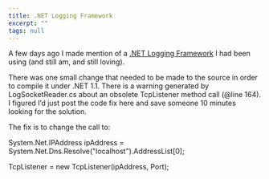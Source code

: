 ```yaml
---
title: .NET Logging Framework
excerpt: ""
tags: null
---
```

<div>
A few days ago I made mention of a <a title=http://www.theobjectguy.com/dotnetlog/ href="http://www.theobjectguy.com/dotnetlog/" target=_blank>.NET Logging Framework</a> I had been using (and still am, and still loving). 

There was one small change that needed to be made to the source in order to compile it under .NET 1.1. There is a warning generated by LogSocketReader.cs about an obsolete TcpListener method call (@line 164).  I figured I&#8217;d just post the code fix here and save someone 10 minutes looking for the solution.

The fix is to change the call to:

System.Net.IPAddress ipAddress = System.Net.Dns.Resolve("localhost").AddressList[0];

TcpListener = <span>new TcpListener(ipAddress, Port);</span>

 
</div>